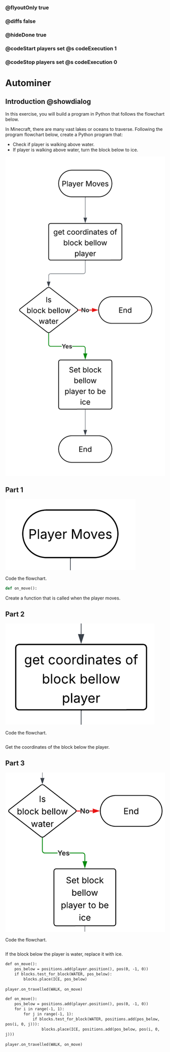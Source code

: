 ### @flyoutOnly true
### @diffs false
### @hideDone true
### @codeStart players set @s codeExecution 1
### @codeStop players set @s codeExecution 0

# Autominer

## Introduction @showdialog

In this exercise, you will build a program in Python that follows the flowchart below.

In Minecraft, there are many vast lakes or oceans to traverse. Following the program flowchart below, create a Python program that:

- Check if player is walking above water.
- If player is walking above water, turn the block below to ice.

![Cover image](https://raw.githubusercontent.com/CausewayDigital/Minecraft-EE-MakeCode/refs/heads/master/tutorials/python-islands/island-7/ice_walker/images/Flowchart.png)

## Part 1
![Cover image](https://raw.githubusercontent.com/CausewayDigital/Minecraft-EE-MakeCode/refs/heads/master/tutorials/python-islands/island-7/ice_walker/images/Part_1.png)

Code the flowchart.

```python
def on_move():
```

Create a function that is called when the player moves.

## Part 2
![Cover image](https://raw.githubusercontent.com/CausewayDigital/Minecraft-EE-MakeCode/refs/heads/master/tutorials/python-islands/island-7/ice_walker/images/Part_2.png)

Code the flowchart.

```python
```
Get the coordinates of the block below the player.

## Part 3
![Cover image](https://raw.githubusercontent.com/CausewayDigital/Minecraft-EE-MakeCode/refs/heads/master/tutorials/python-islands/island-7/ice_walker/images/Part_3.png)

Code the flowchart.

```python
```
If the block below the player is water, replace it with ice.


```ghost
def on_move():
    pos_below = positions.add(player.position(), pos(0, -1, 0))
    if blocks.test_for_block(WATER, pos_below):
        blocks.place(ICE, pos_below)

player.on_travelled(WALK, on_move)
```

```ghost
def on_move():
    pos_below = positions.add(player.position(), pos(0, -1, 0))
    for i in range(-1, 1):
        for j in range(-1, 1):
            if blocks.test_for_block(WATER, positions.add(pos_below, pos(i, 0, j))):
                blocks.place(ICE, positions.add(pos_below, pos(i, 0, j)))

player.on_travelled(WALK, on_move)
```
